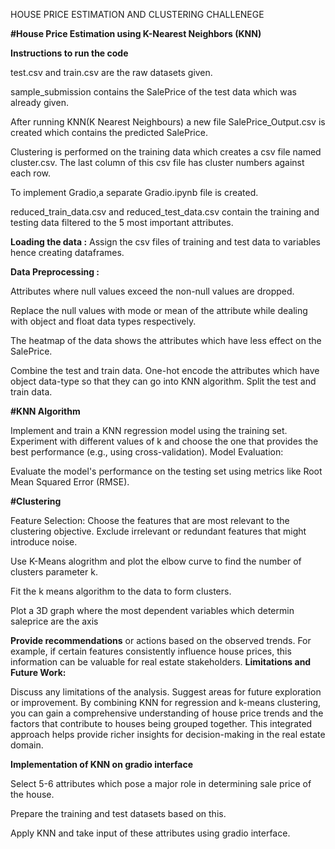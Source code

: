 HOUSE PRICE ESTIMATION AND CLUSTERING CHALLENEGE

**#House Price Estimation using K-Nearest Neighbors (KNN)**

**Instructions to run the code**

test.csv and train.csv are the raw datasets given.

sample_submission contains the SalePrice of the test data which was already given.

After running KNN(K Nearest Neighbours) a new file SalePrice_Output.csv is created which contains the predicted SalePrice.

Clustering is performed on the training data which creates a csv file named cluster.csv. The last column of this csv file has cluster numbers against each row.

To implement  Gradio,a separate Gradio.ipynb file is created.

reduced_train_data.csv and reduced_test_data.csv contain the training and testing data filtered to the 5 most important attributes.

**Loading the data :**
Assign the csv files of training and test data to variables hence creating dataframes.

**Data Preprocessing :**

Attributes where null values exceed the non-null values are dropped.

Replace the null values with mode or mean of the attribute while dealing with object and float data types respectively.

The heatmap of the data shows the attributes which have less effect on the SalePrice.

Combine the test and train data.
One-hot encode the attributes which have object data-type so that they can go into KNN algorithm.
Split the test and train data.

**#KNN Algorithm**

Implement and train a KNN regression model using the training set. Experiment with different values of k and choose the one that provides the best performance (e.g., using cross-validation). Model Evaluation:

Evaluate the model's performance on the testing set using metrics like Root Mean Squared Error (RMSE).

**#Clustering**

Feature Selection:
Choose the features that are most relevant to the clustering objective. Exclude irrelevant or redundant features that might introduce noise.

Use K-Means alogrithm and plot the elbow curve to find the number of clusters parameter k.

Fit the k means algorithm to the data to form clusters.

Plot a 3D graph where the most dependent variables which determin saleprice are the axis

**Provide recommendations** or actions based on the observed trends. For example, if certain features consistently influence house prices, this information can be valuable for real estate stakeholders. **Limitations and Future Work:**

Discuss any limitations of the analysis. Suggest areas for future exploration or improvement. By combining KNN for regression and k-means clustering, you can gain a comprehensive understanding of house price trends and the factors that contribute to houses being grouped together. This integrated approach helps provide richer insights for decision-making in the real estate domain.

**Implementation of KNN on gradio interface**

Select 5-6 attributes which pose a major role in determining sale price of the house.

Prepare the training and test datasets based on this.

Apply KNN and take input of these attributes using gradio interface.
